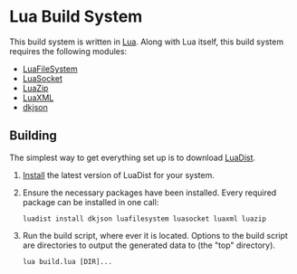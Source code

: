# Lua Build System

This build system is written in [Lua][lua]. Along with Lua itself, this build
system requires the following modules:

- [LuaFileSystem][lfs]
- [LuaSocket][luasocket]
- [LuaZip][luazip]
- [LuaXML][luaxml]
- [dkjson][dkjson]

## Building

The simplest way to get everything set up is to download [LuaDist][luadist].

1. [Install][luadist-install] the latest version of LuaDist for your system.
2. Ensure the necessary packages have been installed. Every required package
   can be installed in one call:

	```
	luadist install dkjson luafilesystem luasocket luaxml luazip
	```

3. Run the build script, where ever it is located. Options to the build script
   are directories to output the generated data to (the "top" directory).

	```
	lua build.lua [DIR]...
	```


[lua]: http://www.lua.org/
[lfs]: http://keplerproject.github.io/luafilesystem/
[dkjson]: http://dkolf.de/src/dkjson-lua.fsl/home
[luaxml]: http://viremo.eludi.net/LuaXML/
[luasocket]: http://w3.impa.br/~diego/software/luasocket/
[luazip]: http://www.keplerproject.org/luazip/
[luadist]: http://luadist.org/
[luadist-install]: https://github.com/LuaDist/Repository/wiki/LuaDist%3A-Installation
